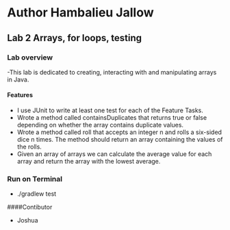 # Author Hambalieu Jallow

## Lab 2 Arrays, for loops, testing

### Lab overview 
-This lab is dedicated to creating, interacting with and manipulating arrays in Java.

#### Features
- I use JUnit to write at least one test for each of the Feature Tasks.
- Wrote a method called containsDuplicates that returns true or false depending on whether the array contains duplicate values.
- Wrote a method called roll that accepts an integer n and rolls a six-sided dice n times. The method should return an array containing the values of the rolls.
- Given an array of arrays we can calculate the average value for each array and return the array with the lowest average.


### Run on Terminal 
- ./gradlew test

####Contibutor 
- Joshua 